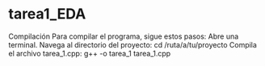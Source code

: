 # tarea1_EDA
Compilación
Para compilar el programa, sigue estos pasos:
Abre una terminal.
Navega al directorio del proyecto:
cd /ruta/a/tu/proyecto
Compila el archivo tarea_1.cpp:
g++ -o tarea_1 tarea_1.cpp
